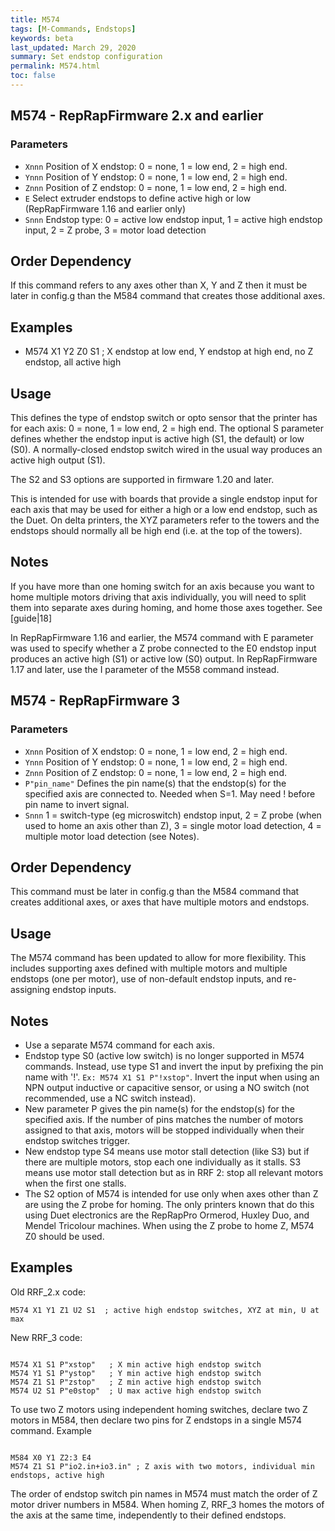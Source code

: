 ```yaml
---
title: M574
tags: [M-Commands, Endstops] 
keywords: beta 
last_updated: March 29, 2020 
summary: Set endstop configuration 
permalink: M574.html
toc: false 
---
```



## M574 - RepRapFirmware 2.x and earlier 

### Parameters

* `Xnnn` Position of X endstop: 0 = none, 1 = low end, 2 = high end. 
* `Ynnn` Position of Y endstop: 0 = none, 1 = low end, 2 = high end. 
* `Znnn` Position of Z endstop: 0 = none, 1 = low end, 2 = high end. 
* `E` Select extruder endstops to define active high or low (RepRapFirmware 1.16 and earlier only)
* `Snnn` Endstop type: 0 = active low endstop input, 1 = active high endstop input, 2 = Z probe, 3 = motor load detection

## Order Dependency

If this command refers to any axes other than X, Y and Z then it must be later in config.g than the M584 command that creates those additional axes.

## Examples

* M574 X1 Y2 Z0 S1 ; X endstop at low end, Y endstop at high end, no Z endstop, all active high

## Usage

This defines the type of endstop switch or opto sensor that the printer has for each axis: 0 = none, 1 = low end, 2 = high end. The optional S parameter defines whether the endstop input is active high (S1, the default) or low (S0). A normally-closed endstop switch wired in the usual way produces an active high output (S1).

The S2 and S3 options are supported in firmware 1.20 and later.

This is intended for use with boards that provide a single endstop input for each axis that may be used for either a high or a low end endstop, such as the Duet. On delta printers, the XYZ parameters refer to the towers and the endstops should normally all be high end (i.e. at the top of the towers).

## Notes

If you have more than one homing switch for an axis because you want to home multiple motors driving that axis individually, you will need to split them into separate axes during homing, and home those axes together. See [guide|18]

In RepRapFirmware 1.16 and earlier, the M574 command with E parameter was used to specify whether a Z probe connected to the E0 endstop input produces an active high (S1) or active low (S0) output. In RepRapFirmware 1.17 and later, use the I parameter of the M558 command instead.

## M574 - RepRapFirmware 3 

### Parameters

* `Xnnn` Position of X endstop: 0 = none, 1 = low end, 2 = high end. 
* `Ynnn` Position of Y endstop: 0 = none, 1 = low end, 2 = high end. 
* `Znnn` Position of Z endstop: 0 = none, 1 = low end, 2 = high end. 
* `P"pin_name"` Defines the pin name(s) that the endstop(s) for the specified axis are connected to. Needed when S=1. May need ! before pin name to invert signal.
* `Snnn` 1 = switch-type (eg microswitch) endstop input, 2 = Z probe (when used to home an axis other than Z), 3 = single motor load detection, 4 = multiple motor load detection (see Notes).

## Order Dependency

This command must be later in config.g than the M584 command that creates additional axes, or axes that have multiple motors and endstops.

## Usage

The M574 command has been updated to allow for more flexibility. This includes supporting axes defined with multiple motors and multiple endstops (one per motor), use of non-default endstop inputs, and re-assigning endstop inputs.

## Notes

* Use a separate M574 command for each axis.
* Endstop type S0 (active low switch) is no longer supported in M574 commands. Instead, use type S1 and invert the input by prefixing the pin name with '!'. `Ex: M574 X1 S1 P"!xstop"`. Invert the input when using an NPN output inductive or capacitive sensor, or using a NO switch (not recommended, use a NC switch instead).
* New parameter P gives the pin name(s) for the endstop(s) for the specified axis. If the number of pins matches the number of motors assigned to that axis, motors will be stopped individually when their endstop switches trigger. 
* New endstop type S4 means use motor stall detection (like S3) but if there are multiple motors, stop each one individually as it stalls. S3 means use motor stall detection but as in RRF 2: stop all relevant motors when the first one stalls.
* The S2 option of M574 is intended for use only when axes other than Z are using the Z probe for homing. The only printers known that do this using Duet electronics are the RepRapPro Ormerod, Huxley Duo, and Mendel Tricolour machines. When using the Z probe to home Z, M574 Z0 should be used.

## Examples

Old RRF_2.x code:

```
M574 X1 Y1 Z1 U2 S1  ; active high endstop switches, XYZ at min, U at max
```

New RRF_3 code:

```

M574 X1 S1 P"xstop"   ; X min active high endstop switch
M574 Y1 S1 P"ystop"   ; Y min active high endstop switch
M574 Z1 S1 P"zstop"   ; Z min active high endstop switch
M574 U2 S1 P"e0stop"  ; U max active high endstop switch

```

To use two Z motors using independent homing switches, declare two Z motors in M584, then declare two pins for Z endstops in a single M574 command. Example

```

M584 X0 Y1 Z2:3 E4
M574 Z1 S1 P"io2.in+io3.in" ; Z axis with two motors, individual min endstops, active high

```

The order of endstop switch pin names in M574 must match the order of Z motor driver numbers in M584. When homing Z, RRF_3 homes the motors of the axis at the same time, independently to their defined endstops.

